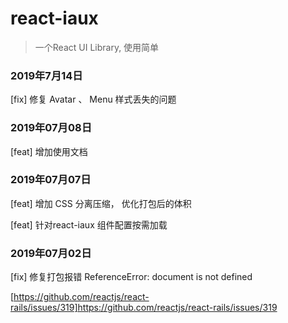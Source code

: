 # react-iaux

> 一个React UI Library, 使用简单

### 2019年7月14日

[fix] 修复 Avatar 、  Menu 样式丢失的问题

### 2019年07月08日

[feat] 增加使用文档

### 2019年07月07日 

[feat] 增加 CSS 分离压缩， 优化打包后的体积

[feat] 针对react-iaux 组件配置按需加载

### 2019年07月02日 

[fix] 修复打包报错 ReferenceError: document is not defined

[https://github.com/reactjs/react-rails/issues/319]https://github.com/reactjs/react-rails/issues/319

